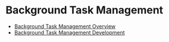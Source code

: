 # Background Task Management 

- [Background Task Management Overview](background-task-overview.md)
- [Background Task Management Development](background-task-dev-guide.md)

